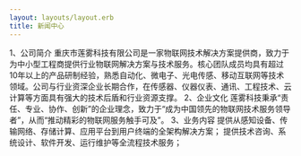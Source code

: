 ```yaml
---
layout: layouts/layout.erb
title: 新闻中心
---
```

1、公司简介
重庆市莲雾科技有限公司是一家物联网技术解决方案提供商，致力于为中小型工程商提供行业物联网解决方案与技术服务。核心团队成员均具有超过10年以上的产品研制经验，熟悉自动化、微电子、光电传感、移动互联网等技术领域。公司与行业资深企业长期合作，在传感器、仪器仪表、通讯、工程技术、云计算等方面具有强大的技术后盾和行业资源支撑。
2、企业文化
莲雾科技秉承“责任、专业、协作、创新”的企业理念，致力于“成为中国领先的物联网技术服务领导者”，从而“推动精彩的物联网服务触手可及”。
3、业务内容
提供从感知设备、传输网络、存储计算、应用平台到用户终端的全架构解决方案；
提供技术咨询、系统设计、软件开发、运行维护等全流程技术服务； 

